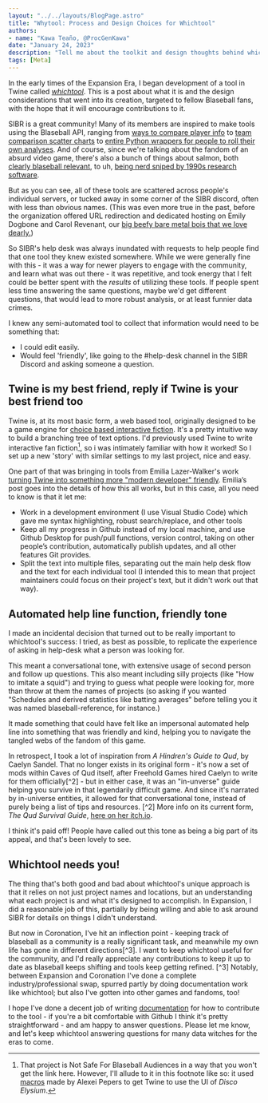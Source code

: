 ```yaml
---
layout: "../../layouts/BlogPage.astro"
title: "Whytool: Process and Design Choices for Whichtool"
authors: 
- name: "Kawa Teaño, @ProcGenKawa"
date: "January 24, 2023"
description: "Tell me about the toolkit and design thoughts behind whichtool, the interactive Blaseball tool directory."
tags: [Meta]
---
```


In the early times of the Expansion Era, I began development of a tool in Twine called [*whichtool*][1]. This is a post about what it is and the design considerations that went into its creation, targeted to fellow Blaseball fans, with the hope that it will encourage contributions to it. 

[1]: https://whichtool.sibr.dev

SIBR is a great community! Many of its members are inspired to make tools using the Blaseball API, ranging from [ways to compare player info][2] to [team comparison scatter charts][3] to [entire Python wrappers for people to roll their own analyses][4]. And of course, since we're talking about the fandom of an absurd video game, there's also a bunch of things about salmon, both [clearly blaseball relevant][5], to uh, [being nerd sniped by 1990s research software][6].

[2]: https://astrology.sibr.dev
[3]: https://chartographer.sibr.dev/ 
[4]: https://jmaliksi.github.io/blaseball-mike/ 
[5]: https://hora.github.io/blaseball-scoreboard/ 
[6]: https://salmon.sibr.dev/steve.html 

But as you can see, all of these tools are scattered across people's individual servers, or tucked away in some corner of the SIBR discord, often with less than obvious names. (This was even more true in the past, before the organization offered URL redirection and dedicated hosting on Emily Dogbone and Carol Revenant, our [big beefy bare metal bois that we love dearly.][7]) 

[7]: https://www.patreon.com/posts/update-hackathon-57479652 

So SIBR's help desk was always inundated with requests to help people find that one tool they knew existed somewhere. While we were generally fine with this - it was a way for newer players to engage with the community, and learn what was out there - it was repetitive, and took energy that I felt could be better spent with the *results* of utilizing these tools. If people spent less time answering the same questions, maybe we'd get different questions, that would lead to more robust analysis, or at least funnier data crimes.

I knew any semi-automated tool to collect that information would need to be something that: 

- I could edit easily.
- Would feel 'friendly', like going to the #help-desk channel in the SIBR Discord and asking someone a question.

## Twine is my best friend, reply if Twine is your best friend too

Twine is, at its most basic form, a web based tool, originally designed to be a game engine for [choice based interactive fiction][8]. It's a pretty intuitive way to build a branching tree of text options. I'd previously used Twine to write interactive fan fiction[^1], so i was intimately familiar with how it worked! So I set up a new 'story' with similar settings to my last project, nice and easy.

[8]: https://iftechfoundation.org/frequently-asked-questions/#:~:text=Compared%20to%20parser%20IF%2C%20choice,Choose%20Your%20Own%20Adventure%20book
[^1]: That project is Not Safe For Blaseball Audiences in a way that you won't get the link here. However, I'll allude to it in this footnote like so: it used [macros](https://github.com/apepers/DiscoElysiumTwineMacros) made by Alexei Pepers to get Twine to use the UI of *Disco Elysium*. 

One part of that was bringing in tools from Emilia Lazer-Walker's work [turning Twine into something more "modern developer" friendly][9]. Emilia’s post goes into the details of how this all works, but in this case, all you need to know is that it let me:

[9]: https://blog.lazerwalker.com/azure,/game/dev/2020/01/16/a-modern-developers-workflow-for-twine.html

- Work in a development environment (I use Visual Studio Code) which gave me syntax highlighting, robust search/replace, and other tools
- Keep all my progress in Github instead of my local machine, and use Github Desktop for push/pull functions, version control, taking on other people’s contribution, automatically publish updates, and all other features Git provides.
- Split the text into multiple files, separating out the main help desk flow and the text for each individual tool (I intended this to mean that project maintainers could focus on their project's text, but it didn't work out that way).

## Automated help line function, friendly tone

I made an incidental decision that turned out to be really important to whichtool's success: I tried, as best as possible, to replicate the experience of asking in help-desk what a person was looking for. 

This meant a conversational tone, with extensive usage of second person and follow up questions. This also meant including silly projects (like "How to imitate a squid") and trying to guess what people were looking for, more than throw at them the names of projects (so asking if you wanted  "Schedules and derived statistics like batting averages" before telling you it was named blaseball-reference, for instance.) 

It made something that could have felt like an impersonal automated help line into something that was friendly and kind, helping you to navigate the tangled webs of the fandom of this game.

In retrospect, I took a lot of inspiration from *A Hindren's Guide to Qud*, by Caelyn Sandel. That no longer exists in its original form - it's now a set of mods within Caves of Qud itself, after Freehold Games hired Caelyn to write for them officially[^2] - but in either case, it was an "in-unverse" guide helping you survive in that legendarily difficult game. And since it's narrated by in-universe entities, it allowed for that conversational tone, instead of purely being a list of tips and resources. 
[^2] More info on its current form, *The Qud Survival Guide*, [here on her itch.io](https://inurashii.itch.io/the-qud-survival-guide).

I think it's paid off! People have called out this tone as being a big part of its appeal, and that's been lovely to see. 

## Whichtool needs you!

The thing that's both good and bad about whichtool's unique approach is that it relies on not just project names and locations, but an understanding what each project is and what it's designed to accomplish. In Expansion, I did a reasonable job of this, partially by being willing and able to ask around SIBR for details on things I didn't understand. 

But now in Coronation, I've hit an inflection point - keeping track of blaseball as a community is a really significant task, and meanwhile my own life has gone in different directions[^3]. I want to keep whichtool useful for the community, and I'd really appreciate any contributions to keep it up to date as blaseball keeps shifting and tools keep getting refined. 
[^3] Notably, between Expansion and Coronation I've done a complete industry/professional swap, spurred partly by doing documentation work like whichtool; but also I've gotten into other games and fandoms, too! 

I hope I've done a decent job of writing [documentation](https://github.com/kawa-kitsuragi/whichtool) for how to contribute to the tool - if you're a bit comfortable with Github I think it's pretty straightforward - and am happy to answer questions. Please let me know, and let's keep whichtool answering questions for many data witches for the eras to come.